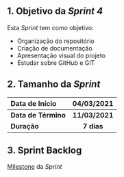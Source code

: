 ## 1. Objetivo da _Sprint 4_

<p align="justify">Esta <i>Sprint</i> tem como objetivo:</p>

- Organização do repositório
- Criação de documentação
- Apresentação visual do projeto
- Estudar sobre GitHub e GIT 

## 2. Tamanho da _Sprint_

| Data de Início | 04/03/2021 |
|:--|:--:|
| **Data de Término** | **11/03/2021** |
| **Duração** | **7 dias** |


## 3. Sprint Backlog

[Milestone](https://github.com/fga-eps-mds/MDS-2020-2-G3/milestone/2) da _Sprint_


